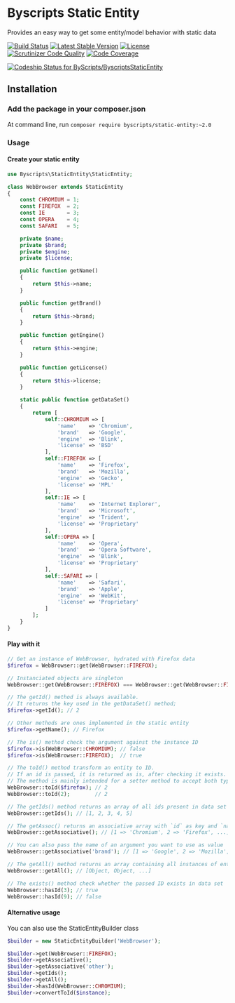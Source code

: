 # Byscripts Static Entity

Provides an easy way to get some entity/model behavior with static data

[![Build Status](https://travis-ci.org/ByScripts/ByscriptsStaticEntity.svg?branch=master)](https://travis-ci.org/ByScripts/ByscriptsStaticEntity) [![Latest Stable Version](https://poser.pugx.org/byscripts/static-entity/v/stable.png)](https://packagist.org/packages/byscripts/static-entity) [![License](https://poser.pugx.org/byscripts/static-entity/license.png)](https://packagist.org/packages/byscripts/static-entity) [![Scrutinizer Code Quality](https://scrutinizer-ci.com/g/ByScripts/ByscriptsStaticEntity/badges/quality-score.png?s=7f14b935e4a281cbaea56eeacdb5dbe8bf37bc75)](https://scrutinizer-ci.com/g/ByScripts/ByscriptsStaticEntity/) [![Code Coverage](https://scrutinizer-ci.com/g/ByScripts/ByscriptsStaticEntity/badges/coverage.png?s=d6250c0ecf468198873e667d009fe35aa80f9558)](https://scrutinizer-ci.com/g/ByScripts/ByscriptsStaticEntity/)

[![Codeship Status for ByScripts/ByscriptsStaticEntity](https://codeship.com/projects/9ec69660-346a-0133-a68d-56c8db4126b8/status?branch=master)](https://codeship.com/projects/100498)

## Installation

### Add the package in your composer.json

At command line, run `composer require byscripts/static-entity:~2.0`

### Usage

#### Create your static entity

```php
use Byscripts\StaticEntity\StaticEntity;

class WebBrowser extends StaticEntity
{
    const CHROMIUM = 1;
    const FIREFOX  = 2;
    const IE       = 3;
    const OPERA    = 4;
    const SAFARI   = 5;

    private $name;
    private $brand;
    private $engine;
    private $license;

    public function getName()
    {
        return $this->name;
    }

    public function getBrand()
    {
        return $this->brand;
    }

    public function getEngine()
    {
        return $this->engine;
    }

    public function getLicense()
    {
        return $this->license;
    }

    static public function getDataSet()
    {
        return [
            self::CHROMIUM => [
                'name'    => 'Chromium',
                'brand'   => 'Google',
                'engine'  => 'Blink',
                'license' => 'BSD'
            ],
            self::FIREFOX => [
                'name'    => 'Firefox',
                'brand'   => 'Mozilla',
                'engine'  => 'Gecko',
                'license' => 'MPL'
            ],
            self::IE => [
                'name'    => 'Internet Explorer',
                'brand'   => 'Microsoft',
                'engine'  => 'Trident',
                'license' => 'Proprietary'
            ],
            self::OPERA => [
                'name'    => 'Opera',
                'brand'   => 'Opera Software',
                'engine'  => 'Blink',
                'license' => 'Proprietary'
            ],
            self::SAFARI => [
                'name'    => 'Safari',
                'brand'   => 'Apple',
                'engine'  => 'WebKit',
                'license' => 'Proprietary'
            ]
        ];
    }
}
```

#### Play with it

```php
// Get an instance of WebBrowser, hydrated with Firefox data
$firefox = WebBrowser::get(WebBrowser::FIREFOX);

// Instanciated objects are singleton
WebBrowser::get(WebBrowser::FIREFOX) === WebBrowser::get(WebBrowser::FIREFOX); // true

// The getId() method is always available.
// It returns the key used in the getDataSet() method;
$firefox->getId(); // 2

// Other methods are ones implemented in the static entity
$firefox->getName(); // Firefox

// The is() method check the argument against the instance ID
$firefox->is(WebBrowser::CHROMIUM); // false
$firefox->is(WebBrowser::FIREFOX);  // true

// The toId() method transform an entity to ID.
// If an id is passed, it is returned as is, after checking it exists.
// The method is mainly intended for a setter method to accept both type.
WebBrowser::toId($firefox); // 2
WebBrowser::toId(2);        // 2

// The getIds() method returns an array of all ids present in data set
WebBrowser::getIds(); // [1, 2, 3, 4, 5]

// The getAssoc() returns an associative array with `id` as key and `name` as value
WebBrowser::getAssociative(); // [1 => 'Chromium', 2 => 'Firefox', ...]

// You can also pass the name of an argument you want to use as value
WebBrowser::getAssociative('brand'); // [1 => 'Google', 2 => 'Mozilla', 3 => 'Microsoft', ...]

// The getAll() method returns an array containing all instances of entities
WebBrowser::getAll(); // [Object, Object, ...]

// The exists() method check whether the passed ID exists in data set
WebBrowser::hasId(3); // true
WebBrowser::hasId(9); // false
```

#### Alternative usage

You can also use the StaticEntityBuilder class

```php
$builder = new StaticEntityBuilder('WebBrowser');

$builder->get(WebBrowser::FIREFOX);
$builder->getAssociative();
$builder->getAssociative('other');
$builder->getIds();
$builder->getAll();
$builder->hasId(WebBrowser::CHROMIUM);
$builder->convertToId($instance);
```
